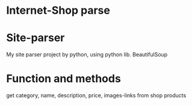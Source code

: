 # Internet-Shop parse 

# Site-parser
My site parser project by python, using python lib. BeautifulSoup

# Function and methods
get category, 
    name, 
    description, 
    price, 
    images-links from shop products
